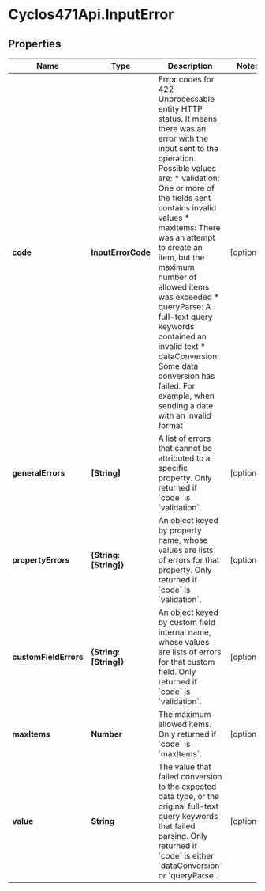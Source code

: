 # Cyclos471Api.InputError

## Properties
Name | Type | Description | Notes
------------ | ------------- | ------------- | -------------
**code** | [**InputErrorCode**](InputErrorCode.md) | Error codes for 422 Unprocessable entity HTTP status. It means there was an error with the input sent to the operation.  Possible values are: * validation: One or more of the fields sent contains invalid values * maxItems: There was an attempt to create an item, but the maximum number of allowed items was exceeded * queryParse: A full-text query keywords contained an invalid text * dataConversion: Some data conversion has failed. For example, when sending a date with an invalid format   | [optional] 
**generalErrors** | **[String]** | A list of errors that cannot be attributed to a specific property. Only returned if &#x60;code&#x60; is &#x60;validation&#x60;.  | [optional] 
**propertyErrors** | **{String: [String]}** | An object keyed by property name, whose values are lists of errors for that property. Only returned if &#x60;code&#x60; is &#x60;validation&#x60;.  | [optional] 
**customFieldErrors** | **{String: [String]}** | An object keyed by custom field internal name, whose values are lists of errors for that custom field. Only returned if &#x60;code&#x60; is &#x60;validation&#x60;.  | [optional] 
**maxItems** | **Number** | The maximum allowed items. Only returned if &#x60;code&#x60; is &#x60;maxItems&#x60;.  | [optional] 
**value** | **String** | The value that failed conversion to the expected data type, or the original full-text query keywords that failed parsing. Only returned if &#x60;code&#x60; is either &#x60;dataConversion&#x60; or &#x60;queryParse&#x60;.  | [optional] 


